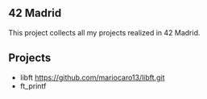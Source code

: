 ## 42 Madrid

This project collects all my projects realized in 42 Madrid.

## Projects

- libft https://github.com/mariocaro13/libft.git
- ft_printf
